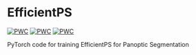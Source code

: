 # EfficientPS
[![PWC](https://img.shields.io/endpoint.svg?url=https://paperswithcode.com/badge/efficientps-efficient-panoptic-segmentation/panoptic-segmentation-on-cityscapes-val)](https://paperswithcode.com/sota/panoptic-segmentation-on-cityscapes-val?p=efficientps-efficient-panoptic-segmentation) 
[![PWC](https://img.shields.io/endpoint.svg?url=https://paperswithcode.com/badge/efficientps-efficient-panoptic-segmentation/panoptic-segmentation-on-cityscapes-test)](https://paperswithcode.com/sota/panoptic-segmentation-on-cityscapes-test?p=efficientps-efficient-panoptic-segmentation)
[![PWC](https://img.shields.io/endpoint.svg?url=https://paperswithcode.com/badge/efficientps-efficient-panoptic-segmentation/panoptic-segmentation-on-mapillary-val)](https://paperswithcode.com/sota/panoptic-segmentation-on-mapillary-val?p=efficientps-efficient-panoptic-segmentation)


PyTorch code for training EfficientPS for Panoptic Segmentation
